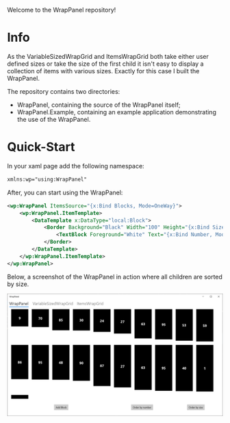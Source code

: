 Welcome to the WrapPanel repository!

# Info
As the VariableSizedWrapGrid and ItemsWrapGrid both take either user defined sizes or take the size of the first child it isn't easy to display a collection of items with various sizes.
Exactly for this case I built the WrapPanel.

The repository contains two directories:
* WrapPanel, containing the source of the WrapPanel itself;
* WrapPanel.Example, containing an example application demonstrating the use of the WrapPanel.


# Quick-Start
In your xaml page add the following namespace: 
```xml
xmlns:wp="using:WrapPanel"
```

After, you can start using the WrapPanel:
```xml
<wp:WrapPanel ItemsSource="{x:Bind Blocks, Mode=OneWay}">
	<wp:WrapPanel.ItemTemplate>
		<DataTemplate x:DataType="local:Block">
			<Border Background="Black" Width="100" Height="{x:Bind Size}" Margin="10">
				<TextBlock Foreground="White" Text="{x:Bind Number, Mode=OneWay}" HorizontalAlignment="Center" VerticalAlignment="Center" FontSize="20" FontWeight="Bold" />
			</Border>
		</DataTemplate>
	</wp:WrapPanel.ItemTemplate>
</wp:WrapPanel>
```

Below, a screenshot of the WrapPanel in action where all children are sorted by size. 

![wrappanel example](_images/WrapPanel.Example.png)
